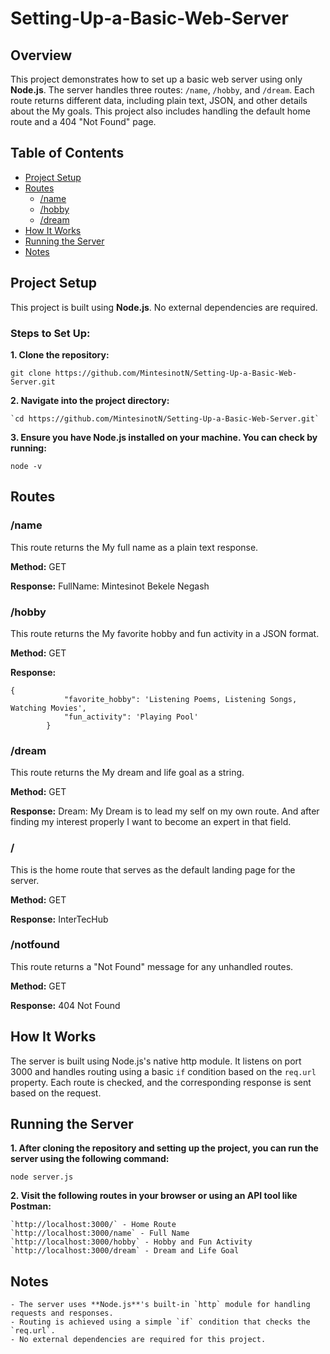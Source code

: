 # Setting-Up-a-Basic-Web-Server

## Overview

This project demonstrates how to set up a basic web server using only **Node.js**. The server handles three routes: `/name`, `/hobby`, and `/dream`. Each route returns different data, including plain text, JSON, and other details about the My goals. This project also includes handling the default home route and a 404 "Not Found" page.

## Table of Contents

- [Project Setup](#project-setup)
- [Routes](#routes)
  - [/name](#name)
  - [/hobby](#hobby)
  - [/dream](#dream)
- [How It Works](#how-it-works)
- [Running the Server](#running-the-server)
- [Notes](#notes)

## Project Setup

This project is built using **Node.js**. No external dependencies are required.

### Steps to Set Up:

**1. Clone the repository:**

   `git clone https://github.com/MintesinotN/Setting-Up-a-Basic-Web-Server.git`

**2. Navigate into the project directory:**

    `cd https://github.com/MintesinotN/Setting-Up-a-Basic-Web-Server.git`

**3. Ensure you have Node.js installed on your machine. You can check by running:**

`node -v`

## Routes

### /name

This route returns the My full name as a plain text response.

**Method:** GET

**Response:** FullName: Mintesinot Bekele Negash

### /hobby

This route returns the My favorite hobby and fun activity in a JSON format.

**Method:** GET

**Response:** 
```
{
            "favorite_hobby": 'Listening Poems, Listening Songs, Watching Movies',
            "fun_activity": 'Playing Pool'
        }
```

### /dream

This route returns the My dream and life goal as a string.

**Method:** GET

**Response:** Dream: My Dream is to lead my self on my own route. And after finding my interest properly I want to become an expert in that field.

### /

This is the home route that serves as the default landing page for the server.

**Method:** GET

**Response:** InterTecHub

### /notfound

This route returns a "Not Found" message for any unhandled routes.

**Method:** GET

**Response:** 404 Not Found

## How It Works

The server is built using Node.js's native http module. It listens on port 3000 and handles routing using a basic `if` condition based on the `req.url` property. Each route is checked, and the corresponding response is sent based on the request.

## Running the Server

**1. After cloning the repository and setting up the project, you can run the server using the following command:**

`node server.js`

**2. Visit the following routes in your browser or using an API tool like Postman:**

    `http://localhost:3000/` - Home Route
    `http://localhost:3000/name` - Full Name
    `http://localhost:3000/hobby` - Hobby and Fun Activity
    `http://localhost:3000/dream` - Dream and Life Goal

## Notes

    - The server uses **Node.js**'s built-in `http` module for handling requests and responses.
    - Routing is achieved using a simple `if` condition that checks the `req.url`.
    - No external dependencies are required for this project.